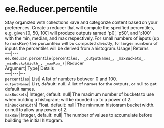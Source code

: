  
#  ee.Reducer.percentile 
Stay organized with collections  Save and categorize content based on your preferences. 
Create a reducer that will compute the specified percentiles, e.g. given [0, 50, 100] will produce outputs named 'p0', 'p50', and 'p100' with the min, median, and max respectively. For small numbers of inputs (up to maxRaw) the percentiles will be computed directly; for larger numbers of inputs the percentiles will be derived from a histogram. Usage| Returns  
---|---  
`ee.Reducer.percentile(percentiles,  _outputNames_, _maxBuckets_, _minBucketWidth_, _maxRaw_)`| Reducer  
Argument| Type| Details  
---|---|---  
`percentiles`| List| A list of numbers between 0 and 100.  
`outputNames`| List, default: null| A list of names for the outputs, or null to get default names.  
`maxBuckets`| Integer, default: null| The maximum number of buckets to use when building a histogram; will be rounded up to a power of 2.  
`minBucketWidth`| Float, default: null| The minimum histogram bucket width, or null to allow any power of 2.  
`maxRaw`| Integer, default: null| The number of values to accumulate before building the initial histogram.  
